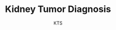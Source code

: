 ---
# About widget.
widget: "about_research"  # See https://sourcethemes.com/academic/docs/page-builder/
headless: true  # This file represents a page section.
active: true  # Activate this widget? true/false
weight: 100  # Order that this section will appear in.

title: "Kidney Tumor Diagnosis"

author:
    - KTS
---